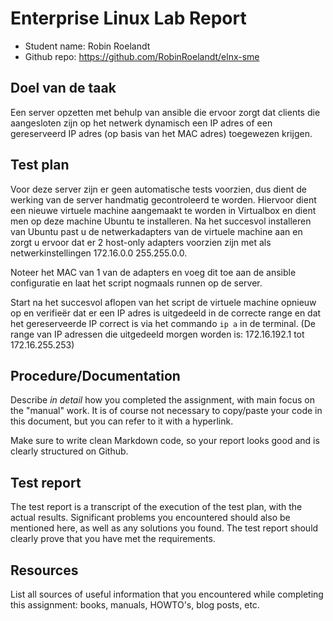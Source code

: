 # Enterprise Linux Lab Report

- Student name: Robin Roelandt
- Github repo: <https://github.com/RobinRoelandt/elnx-sme>

## Doel van de taak

Een server opzetten met behulp van ansible die ervoor zorgt dat clients die aangesloten zijn op het netwerk dynamisch een IP adres of een gereserveerd IP adres (op basis van het MAC adres) toegewezen krijgen.

## Test plan

Voor deze server zijn er geen automatische tests voorzien, dus dient de werking van de server handmatig gecontroleerd te worden.
Hiervoor dient een nieuwe virtuele machine aangemaakt te worden in Virtualbox en dient men op deze machine Ubuntu te installeren.
Na het succesvol installeren van Ubuntu past u de netwerkadapters van de virtuele machine aan en zorgt u ervoor dat er 2 host-only adapters voorzien zijn met als netwerkinstellingen 172.16.0.0 255.255.0.0.

Noteer het MAC van 1 van de adapters en voeg dit toe aan de ansible configuratie en laat het script nogmaals runnen op de server.

Start na het succesvol aflopen van het script de virtuele machine opnieuw op en verifieër dat er een IP adres is uitgedeeld in de correcte range en dat het gereserveerde IP correct is via het commando ``ip a`` in de terminal.
(De range van IP adressen die uitgedeeld morgen worden is: 172.16.192.1 tot 172.16.255.253)

## Procedure/Documentation

Describe *in detail* how you completed the assignment, with main focus on the "manual" work. It is of course not necessary to copy/paste your code in this document, but you can refer to it with a hyperlink.

Make sure to write clean Markdown code, so your report looks good and is clearly structured on Github.

## Test report

The test report is a transcript of the execution of the test plan, with the actual results. Significant problems you encountered should also be mentioned here, as well as any solutions you found. The test report should clearly prove that you have met the requirements.

## Resources

List all sources of useful information that you encountered while completing this assignment: books, manuals, HOWTO's, blog posts, etc.
